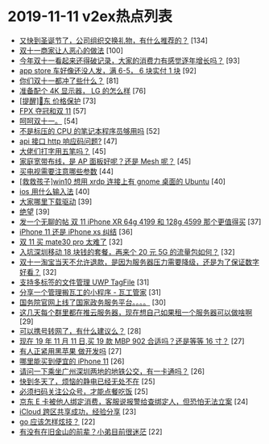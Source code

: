 # 2019-11-11 v2ex热点列表

+ [又快到圣诞节了，公司组织交换礼物，有什么推荐的？](https://www.v2ex.com/t/618336#reply134) [134]
+ [双十一商家让人恶心的做法](https://www.v2ex.com/t/618292#reply100) [100]
+ [今年双十一看起来还得破记录，大家的消费力有感觉逐年增长吗？](https://www.v2ex.com/t/618385#reply93) [93]
+ [app store 车好像还没人发，满 6-5， 6 块实付 1 块](https://www.v2ex.com/t/618274#reply92) [92]
+ [你们双十一都冲了些什么？](https://www.v2ex.com/t/618338#reply81) [81]
+ [准备配个 4K 显示器， LG 的怎么样](https://www.v2ex.com/t/618404#reply76) [76]
+ [[提醒]🐶东 价格保护](https://www.v2ex.com/t/618270#reply73) [73]
+ [FPX 夺冠和双 11](https://www.v2ex.com/t/618335#reply57) [57]
+ [呵呵双十一。](https://www.v2ex.com/t/618269#reply54) [54]
+ [不是标压的 CPU 的笔记本程序员够用吗](https://www.v2ex.com/t/618276#reply52) [52]
+ [api 接口 http 响应码问题?](https://www.v2ex.com/t/618342#reply47) [47]
+ [大佬们打字用五笔吗？](https://www.v2ex.com/t/618530#reply45) [45]
+ [家庭宽带布线，是 AP 面板好呢？还是 Mesh 呢？](https://www.v2ex.com/t/618396#reply45) [45]
+ [买电视需要注意哪些参数](https://www.v2ex.com/t/618384#reply44) [44]
+ [[救救孩子]win10 想用 xrdp 连接上有 gnome 桌面的 Ubuntu](https://www.v2ex.com/t/618519#reply40) [40]
+ [ios 用什么输入法](https://www.v2ex.com/t/618436#reply40) [40]
+ [大家哪里下载驱动](https://www.v2ex.com/t/618263#reply39) [39]
+ [绝望](https://www.v2ex.com/t/618487#reply39) [39]
+ [发一个无聊的帖 双 11 iPhone XR 64g 4199 和 128g 4599 那个更值得买](https://www.v2ex.com/t/618313#reply37) [37]
+ [iPhone 11 还是 iPhone xs 纠结](https://www.v2ex.com/t/618470#reply36) [36]
+ [双 11 买 mate30 pro 太难了](https://www.v2ex.com/t/618286#reply32) [32]
+ [入坑深圳移动 18 块钱的套餐，再来个 20 元 5G 的流量包如何？](https://www.v2ex.com/t/618291#reply32) [32]
+ [双十一淘宝当天不允许退款，是因为服务器压力需要降级，还是为了保证数字好看？](https://www.v2ex.com/t/618317#reply32) [32]
+ [支持多标签的文件管理 UWP TagFile](https://www.v2ex.com/t/618320#reply31) [31]
+ [分享一个管理搬瓦工的小程序 - 瓦工管家](https://www.v2ex.com/t/618345#reply31) [31]
+ [国务院官网上线了国家政务服务平台。。。。](https://www.v2ex.com/t/618378#reply30) [30]
+ [这几天每个群里都在推云服务器，现在想自己如果租一个服务器可以做啥啊](https://www.v2ex.com/t/618492#reply29) [29]
+ [可以携号转网了，有什么建议么？](https://www.v2ex.com/t/618262#reply28) [28]
+ [现在 19 年 11 月 11 日,买 19 款 MBP 902 合适吗？还是等等 16 寸？](https://www.v2ex.com/t/618304#reply27) [27]
+ [有人正紧用黑苹果 做开发吗](https://www.v2ex.com/t/618437#reply27) [27]
+ [哪里能买到便宜的 iPhone 11](https://www.v2ex.com/t/618296#reply26) [26]
+ [请问一下乘坐广州深圳两地的地铁公交，有一卡通吗？](https://www.v2ex.com/t/618359#reply26) [26]
+ [快到冬天了，烦恼的静电已经无处不在](https://www.v2ex.com/t/618348#reply25) [25]
+ [必须扫码关注公众号，才能点餐吃饭](https://www.v2ex.com/t/618414#reply25) [25]
+ [京东 E 卡被他人绑定消费，客服说报警给查绑定人，但恐怕无法立案](https://www.v2ex.com/t/618450#reply24) [24]
+ [iCloud 跨区共享成功，经验分享](https://www.v2ex.com/t/618371#reply23) [23]
+ [go 应该怎样炫技？](https://www.v2ex.com/t/618498#reply22) [22]
+ [有没有在旧金山的前辈？小弟目前很迷茫](https://www.v2ex.com/t/618267#reply22) [22]

